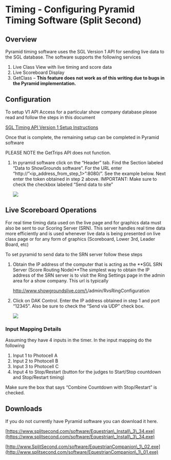 # Timing - Configuring Pyramid Timing Software (Split Second)

## **Overview**

Pyramid timing software uses the SGL Version 1 API for sending live data to the SGL database.  The software supports the following services

1. Live Class View with live timing and score data
2. Live Scoreboard Display
3. GetClass – **This feature does not work as of this writing due to bugs in the Pyramid implementation.**

## **Configuration**

To setup V1 API Access for a particular show company database please read and follow the steps in this document

[SGL Timing API Version 1 Setup Instructions](http://docs.showgroundsonline.com/documentation/sgl-timing-api-version-1-setup-instructions/)

Once that is complete, the remaining setup can be completed in Pyramid software

PLEASE NOTE the GetTrips API does not function.

1.  In pyramid software click on the “Header” tab.  Find the Section labeled “Data to ShowGrounds software”.  For the URL enter “http://”\<ip\_address\_from\_step\_1>”:8080/”.  See the example below.  Next enter the token obtained in step 2 above.  IMPORTANT: Make sure to check the checkbox labeled “Send data to site”

    ![](http://docs.showgroundsonline.com/wp-content/uploads/2020/08/img\_5f35ae80c05cd.png)

## **Live Scoreboard Operations**

For real time timing data used on the live page and for graphics data must also be sent to our Scoring Server (SRN).  This server handles real time data more efficiently and is used whenever live data is being presented on live class page or for any form of graphics (Scoreboard, Lower 3rd, Leader Board, etc)

To set pyramid to send data to the SRN server follow these steps

1.  Obtain the IP address of the computer that is acting as the **SGL SRN Server (Score Routing Node)**The simplest way to obtain the IP address of the SRN server is to visit the Ring Settings page in the admin area for a show company.  This url is typically

    http://www.showgroundslive.com/\<showcompany>/admin/RvsRingConfiguration
2.  Click on DAK Control.  Enter the IP address obtained in step 1 and port “12345”.  Also be sure to check the “Send via UDP” check box.

    ![](http://docs.showgroundsonline.com/wp-content/uploads/2020/08/img\_5f35b077a8ec2.png)

&#x20;

### **Input Mapping Details**

Assuming they have 4 inputs in the timer. In the input mapping do the following

1. Input 1 to Photocell A
2. Input 2 to Photocell B
3. Input 3 to Photocell C
4. Input 4 to Stop/Restart   (button for the judges to Start/Stop countdown and Stop/Restart timing)

Make sure the box that says “Combine Countdown with Stop/Restart” is checked.

## **Downloads**

If you do not currently have Pyramid software you can download it here.

[https://www.splitsecond.com/software/Equestrian\_Install\_3\_34.exe](https://www.splitsecond.com/software/Equestrian\_Install\_3\_34.exe)

[http://www.SplitSecond.com/software/EquestrianCompanion\_1\_02.exe](http://www.splitsecond.com/software/EquestrianCompanion\_1\_01.exe)
